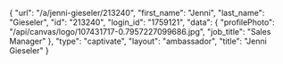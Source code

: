 {
    "url": "\/a\/jenni-gieseler\/213240",
    "first_name": "Jenni",
    "last_name": "Gieseler",
    "id": "213240",
    "login_id": "1759121",
    "data": {
        "profilePhoto": "\/api\/canvas\/logo\/107431717-0.7957227099686.jpg",
        "job_title": "Sales Manager"
    },
    "type": "captivate",
    "layout": "ambassador",
    "title": "Jenni Gieseler"
}